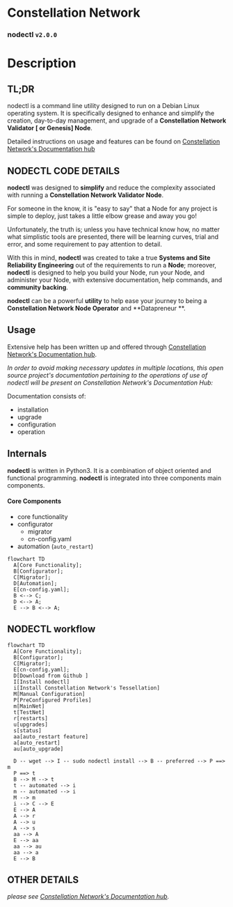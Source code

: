# Constellation Network
### nodectl `v2.0.0`

# Description

## TL;DR
nodectl is a command line utility designed to run on a Debian Linux operating system.  It is specifically designed to enhance and simplify the creation, day-to-day management, and upgrade of a **Constellation Network Validator [ or Genesis] Node**.

Detailed instructions on usage and features can be found on [Constellation Network's Documentation hub](https://docs.constellationnetwork.io/nodes)

## NODECTL CODE DETAILS

**nodectl** was designed to **simplify** and reduce the complexity associated with running a **Constellation Network Validator Node**.  

For someone in the know, it is "easy to say" that a Node for any project is simple to deploy, just takes a little elbow grease and away you go!  

Unfortunately, the truth is; unless you have technical know how, no matter what simplistic tools are presented, there will be learning curves, trial and error, and some requirement to pay attention to detail.

With this in mind, **nodectl** was created to take a true **Systems and Site Reliability Engineering** out of the requirements to run a **Node**; moreover, **nodectl** is designed to help you build your Node, run your Node, and administer your Node, with extensive documentation, help commands, and **community backing**. 

**nodectl** can be a powerful **utility** to help ease your journey to being a **Constellation Network Node Operator** and **Datapreneur **. 

## Usage

Extensive help has been written up and offered through [Constellation Network's Documentation hub](https://docs.constellationnetwork.io/nodes).  

*In order to avoid making necessary updates in multiple locations, this open source project's documentation pertaining to the operations of use of nodectl will be present on Constellation Network's Documentation Hub:*

Documentation consists of:
  - installation
  - upgrade
  - configuration
  - operation

## Internals
**nodectl** is written in Python3. It is a combination of object oriented and functional programming.  **nodectl** is integrated into three components main components.

#### Core Components
- core functionality
- configurator
  - migrator
  - cn-config.yaml
- automation (`auto_restart`)

```mermaid
flowchart TD
  A[Core Functionality];
  B[Configurator];
  C[Migrator];
  D[Automation];
  E[cn-config.yaml];
  B <--> C;
  D <--> A;
  E --> B <--> A;
```

## NODECTL workflow

```mermaid
flowchart TD
  A[Core Functionality];
  B[Configurator];
  C[Migrator];
  E[cn-config.yaml];
  D[Download from Github ]
  I[Install nodectl]
  i[Install Constellation Network's Tessellation]
  M[Manual Configuration]
  P[PreConfigured Profiles]
  m[MainNet]
  t[TestNet]
  r[restarts]
  u[upgrades]
  s[status]
  aa[auto_restart feature]
  a[auto_restart]
  au[auto_upgrade]
  
  D -- wget --> I -- sudo nodectl install --> B -- preferred --> P ==> m
  P ==> t 
  B --> M --> t
  t -- automated --> i
  m -- automated --> i
  M --> m
  i --> C --> E
  E --> A
  A --> r
  A --> u
  A --> s  
  aa --> A
  E --> aa
  aa --> au
  aa --> a
  E --> B
```

## OTHER DETAILS
*please see [Constellation Network's Documentation hub](https://docs.constellationnetwork.io/nodes).*


